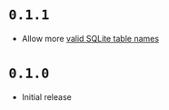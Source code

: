 # `0.1.1`

- Allow more [valid SQLite table names](https://stackoverflow.com/questions/3694276/what-are-valid-table-names-in-sqlite)

# `0.1.0`

- Initial release
